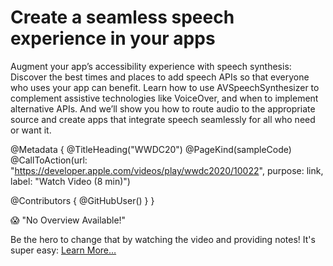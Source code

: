 # Create a seamless speech experience in your apps

Augment your app’s accessibility experience with speech synthesis: Discover the best times and places to add speech APIs so that everyone who uses your app can benefit. Learn how to use AVSpeechSynthesizer to complement assistive technologies like VoiceOver, and when to implement alternative APIs. And we’ll show you how to route audio to the appropriate source and create apps that integrate speech seamlessly for all who need or want it.

@Metadata {
   @TitleHeading("WWDC20")
   @PageKind(sampleCode)
   @CallToAction(url: "https://developer.apple.com/videos/play/wwdc2020/10022", purpose: link, label: "Watch Video (8 min)")

   @Contributors {
      @GitHubUser(<replace this with your GitHub handle>)
   }
}

😱 "No Overview Available!"

Be the hero to change that by watching the video and providing notes! It's super easy:
 [Learn More…](https://wwdcnotes.com/documentation/wwdcnotes/contributing)
